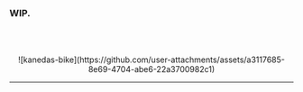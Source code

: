<br />

### WIP.

<br />
<br />

<p align="center">
![kanedas-bike](https://github.com/user-attachments/assets/a3117685-8e69-4704-abe6-22a3700982c1)
</p>

---

<!--
**oGrinch/oGrinch** is a ✨ _special_ ✨ repository because its `README.md` (this file) appears on your GitHub profile.

Here are some ideas to get you started:

- 🔭 I’m currently working on ...
- 🌱 I’m currently learning ...
- 👯 I’m looking to collaborate on ...
- 🤔 I’m looking for help with ...
- 💬 Ask me about ...
- 📫 How to reach me: ...
- 😄 Pronouns: ...
- ⚡ Fun fact: ...
-->
